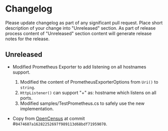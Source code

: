 # Changelog

Please update changelog as part of any significant pull request. Place short
description of your change into "Unreleased" section. As part of release
process content of "Unreleased" section content will generate release notes for
the release.

## Unreleased
- Modified Prometheus Exporter to add listening on all hostnames support.
    1. Modified the content of PrometheusExporterOptions from `Uri()` to `string`.
    2. `HttpListener()` can support "+" as: hostname which listens on all ports.
    3. Modified samples/TestPrometheus.cs to safely use the new implementation.

- Copy from
  [OpenCensus](http://github.com/census-instrumentation/opencensus-csharp) at
  commit #`0474607a16282252697f989113d68bdf71959070`.
